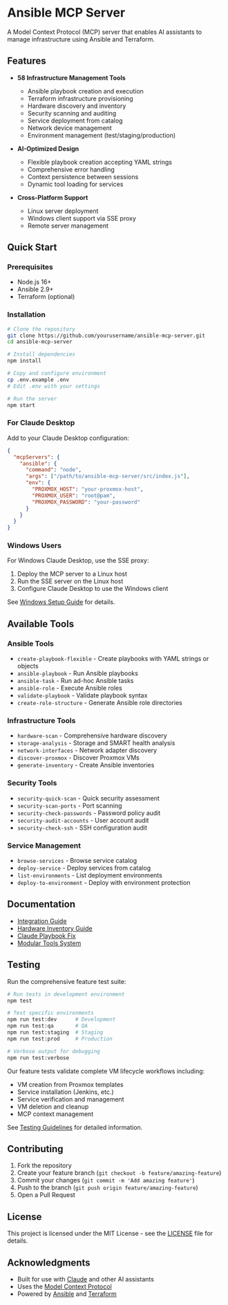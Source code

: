 # Ansible MCP Server

A Model Context Protocol (MCP) server that enables AI assistants to manage infrastructure using Ansible and Terraform.

## Features

- **58 Infrastructure Management Tools**
  - Ansible playbook creation and execution
  - Terraform infrastructure provisioning
  - Hardware discovery and inventory
  - Security scanning and auditing
  - Service deployment from catalog
  - Network device management
  - Environment management (test/staging/production)

- **AI-Optimized Design**
  - Flexible playbook creation accepting YAML strings
  - Comprehensive error handling
  - Context persistence between sessions
  - Dynamic tool loading for services

- **Cross-Platform Support**
  - Linux server deployment
  - Windows client support via SSE proxy
  - Remote server management

## Quick Start

### Prerequisites

- Node.js 16+
- Ansible 2.9+
- Terraform (optional)

### Installation

```bash
# Clone the repository
git clone https://github.com/yourusername/ansible-mcp-server.git
cd ansible-mcp-server

# Install dependencies
npm install

# Copy and configure environment
cp .env.example .env
# Edit .env with your settings

# Run the server
npm start
```

### For Claude Desktop

Add to your Claude Desktop configuration:

```json
{
  "mcpServers": {
    "ansible": {
      "command": "node",
      "args": ["/path/to/ansible-mcp-server/src/index.js"],
      "env": {
        "PROXMOX_HOST": "your-proxmox-host",
        "PROXMOX_USER": "root@pam",
        "PROXMOX_PASSWORD": "your-password"
      }
    }
  }
}
```

### Windows Users

For Windows Claude Desktop, use the SSE proxy:

1. Deploy the MCP server to a Linux host
2. Run the SSE server on the Linux host
3. Configure Claude Desktop to use the Windows client

See [Windows Setup Guide](docs/windows-claude-desktop-setup.md) for details.

## Available Tools

### Ansible Tools
- `create-playbook-flexible` - Create playbooks with YAML strings or objects
- `ansible-playbook` - Run Ansible playbooks
- `ansible-task` - Run ad-hoc Ansible tasks
- `ansible-role` - Execute Ansible roles
- `validate-playbook` - Validate playbook syntax
- `create-role-structure` - Generate Ansible role directories

### Infrastructure Tools
- `hardware-scan` - Comprehensive hardware discovery
- `storage-analysis` - Storage and SMART health analysis
- `network-interfaces` - Network adapter discovery
- `discover-proxmox` - Discover Proxmox VMs
- `generate-inventory` - Create Ansible inventories

### Security Tools
- `security-quick-scan` - Quick security assessment
- `security-scan-ports` - Port scanning
- `security-check-passwords` - Password policy audit
- `security-audit-accounts` - User account audit
- `security-check-ssh` - SSH configuration audit

### Service Management
- `browse-services` - Browse service catalog
- `deploy-service` - Deploy services from catalog
- `list-environments` - List deployment environments
- `deploy-to-environment` - Deploy with environment protection

## Documentation

- [Integration Guide](docs/integration.md)
- [Hardware Inventory Guide](docs/hardware-inventory-guide.md)
- [Claude Playbook Fix](docs/claude-playbook-fix.md)
- [Modular Tools System](docs/modular-tools.md)

## Testing

Run the comprehensive feature test suite:

```bash
# Run tests in development environment
npm test

# Test specific environments
npm run test:dev      # Development
npm run test:qa       # QA
npm run test:staging  # Staging
npm run test:prod     # Production

# Verbose output for debugging
npm run test:verbose
```

Our feature tests validate complete VM lifecycle workflows including:
- VM creation from Proxmox templates
- Service installation (Jenkins, etc.)
- Service verification and management
- VM deletion and cleanup
- MCP context management

See [Testing Guidelines](tests/TESTING-GUIDELINES.md) for detailed information.

## Contributing

1. Fork the repository
2. Create your feature branch (`git checkout -b feature/amazing-feature`)
3. Commit your changes (`git commit -m 'Add amazing feature'`)
4. Push to the branch (`git push origin feature/amazing-feature`)
5. Open a Pull Request

## License

This project is licensed under the MIT License - see the [LICENSE](LICENSE) file for details.

## Acknowledgments

- Built for use with [Claude](https://claude.ai) and other AI assistants
- Uses the [Model Context Protocol](https://modelcontextprotocol.io)
- Powered by [Ansible](https://ansible.com) and [Terraform](https://terraform.io)
